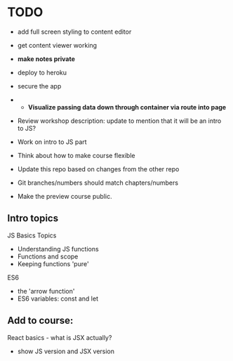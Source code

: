 # TODO
- add full screen styling to content editor
- get content viewer working
- **make notes private**
- deploy to heroku
- secure the app



- - **Visualize passing data down through container via route into page**
- Review workshop description: update to mention that it will be an intro to JS?
- Work on intro to JS part
- Think about how to make course flexible
- Update this repo based on changes from the other repo
- Git branches/numbers should match chapters/numbers
- Make the preview course public.


## Intro topics
JS Basics Topics

- Understanding JS functions
- Functions and scope
- Keeping functions 'pure'

ES6
- the 'arrow function'
- ES6 variables: const and let


## Add to course:
React basics - what is JSX actually?
 - show JS version and JSX version
